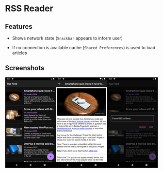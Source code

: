 # RSS Reader

## Features

* Shows network state (`Snackbar` appears to inform user)

* If no connection is available cache (`Shared Preferences`) is used to load articles

## Screenshots

![](./media/interface.png)